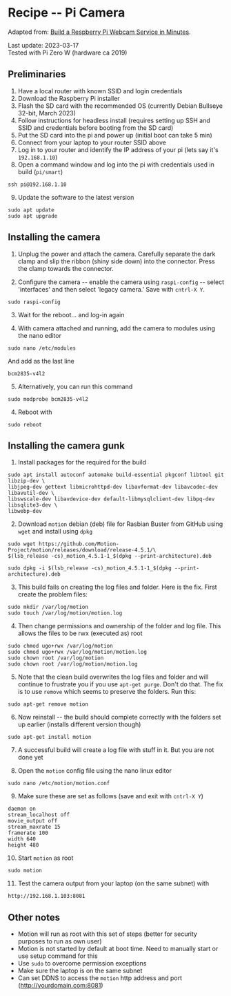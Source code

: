# Recipe -- Pi Camera

Adapted from: [Build a Respberry Pi Webcam Service in Minutes](https://pimylifeup.com/raspberry-pi-webcam-server/).

Last update: 2023-03-17 <br>
Tested with Pi Zero W (hardware ca 2019)

## Preliminaries

1. Have a local router with known SSID and login credentials
2. Download the Raspberry Pi installer
3. Flash the SD card with the recommended OS (currently Debian Bullseye 32-bit, March 2023)
4. Follow instructions for headless install (requires setting up SSH and SSID and credentials before booting from the SD card)
5. Put the SD card into the pi and power up (initial boot can take 5 min)
6. Connect from your laptop to your router SSID above
7. Log in to your router and identify the IP address of your pi (lets say it's `192.168.1.10`)
8. Open a command window and log into the pi with credentials used in build (`pi/smart`)
```
ssh pi@192.168.1.10
```
9. Update the software to the latest version
```
sudo apt update
sudo apt upgrade
```

## Installing the camera 
1. Unplug the power and attach the camera. Carefully separate the dark clamp and 
slip the ribbon (shiny side down) into the connector. Press the clamp towards the connector.

2. Configure the camera -- enable the camera using `raspi-config` -- select 'interfaces' and then select 'legacy camera.' Save with `cntrl-X Y`.
```
sudo raspi-config
```
3. Wait for the reboot... and log-in again

4. With camera attached and running, add the camera to modules using the nano editor
```
sudo nano /etc/modules
```
And add as the last line
```
bcm2835-v4l2
```
5. Alternatively, you can run this command
```
sudo modprobe bcm2835-v4l2
``` 
4. Reboot with
```
sudo reboot
```

## Installing the camera gunk

1. Install packages for the required for the build
```
sudo apt install autoconf automake build-essential pkgconf libtool git libzip-dev \
libjpeg-dev gettext libmicrohttpd-dev libavformat-dev libavcodec-dev libavutil-dev \
libswscale-dev libavdevice-dev default-libmysqlclient-dev libpq-dev libsqlite3-dev \
libwebp-dev
```

2. Download `motion` debian (deb) file for Rasbian Buster from GitHub using `wget` and install using `dpkg` 
```
sudo wget https://github.com/Motion-Project/motion/releases/download/release-4.5.1/\
$(lsb_release -cs)_motion_4.5.1-1_$(dpkg --print-architecture).deb

sudo dpkg -i $(lsb_release -cs)_motion_4.5.1-1_$(dpkg --print-architecture).deb
```
3. This build fails on creating the log files and folder. Here is the fix. First create the problem files:
```
sudo mkdir /var/log/motion
sudo touch /var/log/motion/motion.log
```
4. Then change permissions and ownership of the folder and log file. This allows the files to be rwx (executed as) root
```
sudo chmod ugo+rwx /var/log/motion
sudo chmod ugo+rwx /var/log/motion/motion.log
sudo chown root /var/log/motion
sudo chown root /var/log/motion/motion.log
```
5. Note that the clean build overwrites the log files and folder and will continue to frustrate you if you use `apt-get purge`. Don't do that.
The fix is to use `remove` which seems to preserve the folders. Run this:
```
sudo apt-get remove motion
```
6. Now reinstall -- the build should complete correctly with the folders set up earlier (installs different version though)
```
sudo apt-get install motion
```
7. A successful build will create a log file with stuff in it. But you are not done yet

8. Open  the `motion` config file using the nano linux editor
```
sudo nano /etc/motion/motion.conf
```
9. Make sure these are set as follows (save and exit with `cntrl-X Y`)
```
daemon on
stream_localhost off
movie_output off
stream_maxrate 15
framerate 100
width 640
height 480
```
10. Start `motion` as root 
```
sudo motion
```
11. Test the camera output from your laptop (on the same subnet) with
```
http://192.168.1.103:8081
```

## Other notes
- Motion will run as root with this set of steps (better for security purposes to run as own user)
- Motion is not started by default at boot time. Need to manually start or use setup command for this
- Use `sudo` to overcome permission exceptions
- Make sure the laptop is on the same subnet
- Can set DDNS to access the `motion` http address and port (http://yourdomain.com:8081)

